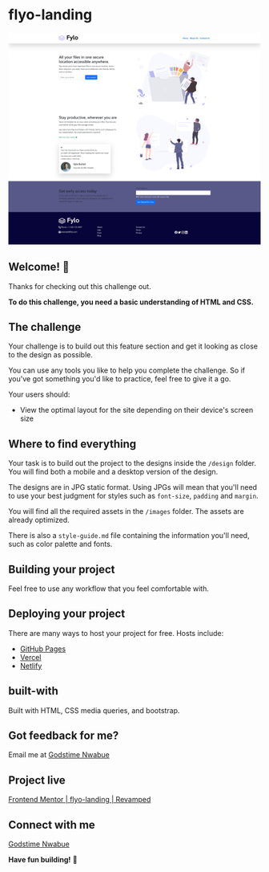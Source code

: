 # flyo-landing

![](./result/godstimenwabue.github.io_flyo-landing_.png)

## Welcome! 👋

Thanks for checking out this challenge out.

**To do this challenge, you need a basic understanding of HTML and CSS.**

## The challenge

Your challenge is to build out this feature section and get it looking as close to the design as possible.

You can use any tools you like to help you complete the challenge. So if you've got something you'd like to practice, feel free to give it a go.

Your users should:

- View the optimal layout for the site depending on their device's screen size

## Where to find everything

Your task is to build out the project to the designs inside the `/design` folder. You will find both a mobile and a desktop version of the design. 

The designs are in JPG static format. Using JPGs will mean that you'll need to use your best judgment for styles such as `font-size`, `padding` and `margin`. 

You will find all the required assets in the `/images` folder. The assets are already optimized.

There is also a `style-guide.md` file containing the information you'll need, such as color palette and fonts.

## Building your project

Feel free to use any workflow that you feel comfortable with. 

## Deploying your project

There are many ways to host your project for free. Hosts include:

- [GitHub Pages](https://pages.github.com/)
- [Vercel](https://vercel.com/)
- [Netlify](https://www.netlify.com/)

## built-with

Built with HTML, CSS media queries, and bootstrap.

## Got feedback for me?

Email me at [Godstime Nwabue](nwabuegodstime@gmail.com)

## Project live
[Frontend Mentor | flyo-landing | Revamped](https://godstimenwabue.github.io/flyo-landing/)

## Connect with me

[Godstime Nwabue](https://www.linkedin.com/in/godstime-nwabue-08481b128/)


**Have fun building!** 🚀
